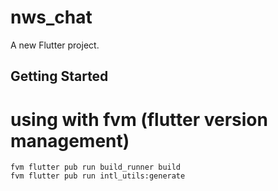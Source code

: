 # nws_chat

A new Flutter project.

## Getting Started


# using with fvm (flutter version management)
```shell
fvm flutter pub run build_runner build
fvm flutter pub run intl_utils:generate
```
